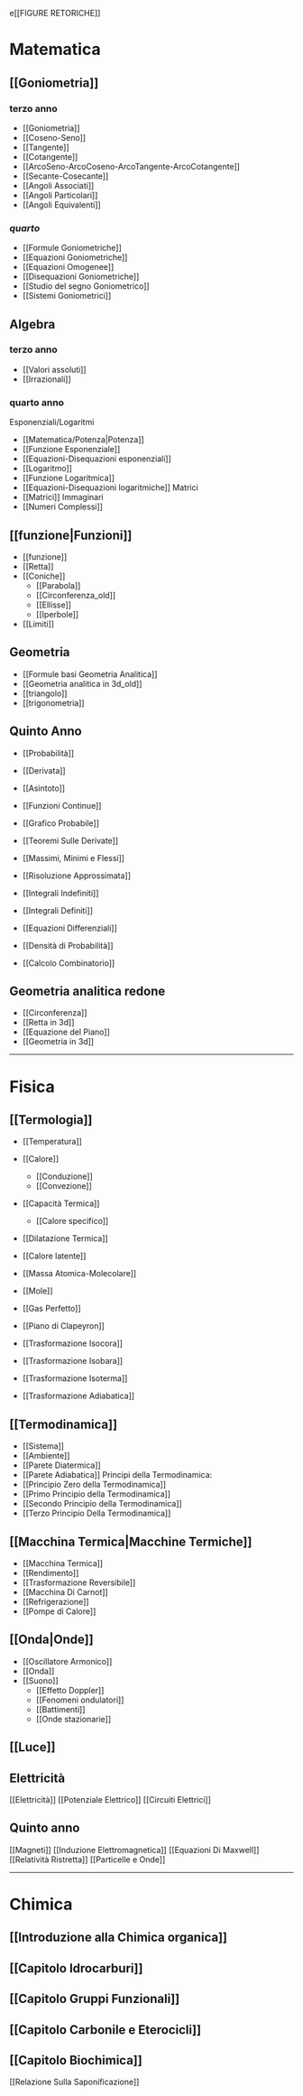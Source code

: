 e[[FIGURE RETORICHE]]
# __Matematica__
## [[Goniometria]] 
### terzo anno
- [[Goniometria]] 
- [[Coseno-Seno]]  
- [[Tangente]]
- [[Cotangente]]
- [[ArcoSeno-ArcoCoseno-ArcoTangente-ArcoCotangente]]
- [[Secante-Cosecante]] 
- [[Angoli Associati]]
- [[Angoli Particolari]]
- [[Angoli Equivalenti]]
### _quarto_
- [[Formule Goniometriche]] 
- [[Equazioni Goniometriche]] 
- [[Equazioni Omogenee]] 
- [[Disequazioni Goniometriche]] 
- [[Studio del segno Goniometrico]]
- [[Sistemi Goniometrici]]
## Algebra
### terzo anno
- [[Valori assoluti]] 
- [[Irrazionali]]
### quarto anno
Esponenziali/Logaritmi
- [[Matematica/Potenza|Potenza]]
- [[Funzione Esponenziale]] 
- [[Equazioni-Disequazioni esponenziali]] 
- [[Logaritmo]] 
- [[Funzione Logaritmica]] 
- [[Equazioni-Disequazioni logaritmiche]] 
Matrici
- [[Matrici]]
Immaginari 
- [[Numeri Complessi]]
## [[funzione|Funzioni]] 
- [[funzione]] 
- [[Retta]] 
- [[Coniche]] 
	- [[Parabola]] 
	- [[Circonferenza_old]] 
	- [[Ellisse]] 
	- [[Iperbole]] 
- [[Limiti]]
## Geometria
- [[Formule basi Geometria Analitica]] 
- [[Geometria analitica in 3d_old]]
- [[triangolo]] 
- [[trigonometria]]
## Quinto Anno
- [[Probabilità]]
- [[Derivata]]
- [[Asintoto]]
- [[Funzioni Continue]]
- [[Grafico Probabile]]
- [[Teoremi Sulle Derivate]]
- [[Massimi, Minimi e Flessi]]
- [[Risoluzione Approssimata]]
- [[Integrali Indefiniti]]
- [[Integrali Definiti]]
- [[Equazioni Differenziali]]

- [[Densità di Probabilità]]
- [[Calcolo Combinatorio]]
## Geometria analitica redone
- [[Circonferenza]]
- [[Retta in 3d]]
- [[Equazione del Piano]]
- [[Geometria in 3d]]


---
# __Fisica__
## [[Termologia]] 
- [[Temperatura]] 
- [[Calore]]
	- [[Conduzione]]
	- [[Convezione]]
- [[Capacità Termica]]
	- [[Calore specifico]]
- [[Dilatazione Termica]]
- [[Calore latente]]
- [[Massa Atomica-Molecolare]]
- [[Mole]]
- [[Gas Perfetto]]
- [[Piano di Clapeyron]]

- [[Trasformazione Isocora]] 
- [[Trasformazione Isobara]] 
- [[Trasformazione Isoterma]] 
- [[Trasformazione Adiabatica]] 
## [[Termodinamica]]
- [[Sistema]]
- [[Ambiente]]
- [[Parete Diatermica]]
- [[Parete Adiabatica]]
Principi della Termodinamica:
- [[Principio Zero della Termodinamica]]
- [[Primo Principio della Termodinamica]]
- [[Secondo Principio della Termodinamica]]
- [[Terzo Principio Della Termodinamica]] 

## [[Macchina Termica|Macchine Termiche]] 
- [[Macchina Termica]] 
- [[Rendimento]]
- [[Trasformazione Reversibile]]
- [[Macchina Di Carnot]]
- [[Refrigerazione]]
- [[Pompe di Calore]]

## [[Onda|Onde]] 
- [[Oscillatore Armonico]] 
- [[Onda]] 
- [[Suono]] 
	-  [[Effetto Doppler]]
	- [[Fenomeni ondulatori]]
	- [[Battimenti]]
	- [[Onde stazionarie]]

## [[Luce]] 

## **Elettricità**
[[Elettricità]]
[[Potenziale Elettrico]]
[[Circuiti Elettrici]]

## **Quinto anno**
[[Magneti]]
[[Induzione Elettromagnetica]]
[[Equazioni Di Maxwell]]
[[Relatività Ristretta]]
[[Particelle e Onde]]

---
# **Chimica**
## [[Introduzione alla Chimica organica]]

## [[Capitolo Idrocarburi]]

## [[Capitolo Gruppi Funzionali]]

## [[Capitolo Carbonile e Eterocicli]]

## [[Capitolo Biochimica]]

[[Relazione Sulla Saponificazione]]